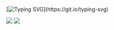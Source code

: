 [![Typing SVG](https://readme-typing-svg.herokuapp.com?font=Fira+Code&size=28&pause=1000&color=FF0000&width=435&lines=Hi%2C+My+name+is+Kauãnzito;I'm+a+Developer+FullStack.;Ol%C3%A1!%2C+Meu+nome+%C3%A9+Kauãnzito;Um+Desenvolvedor+FullStack.)](https://git.io/typing-svg)

<div>
<a href="https://wa.me/557488535088" target="_blank"><img src="https://img.shields.io/badge/-WhatsApp-R17535?style=for-the-badge&logo=whatsapp&logoColor=white" target="_blank"></a>
<a href="mailto:kauanzitoofc@gmail.com" target="_blank"><img src="https://img.shields.io/badge/-GMail-%23333?style=for-the-badge&logo=gmail&logoColor=white" target="_blank"></a>
</div>

